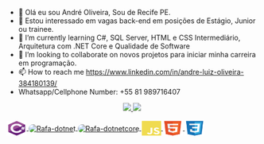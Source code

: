 - 👋 Olá eu sou André Oliveira, Sou de Recife PE.
- 👀 Estou interessado em vagas back-end em posições de Estágio, Junior ou trainee.
- 🌱 I’m currently learning C#, SQL Server, HTML e CSS Intermediário, Arquitetura com .NET Core e Qualidade de Software
- 💞️ I’m looking to collaborate on novos projetos para iniciar minha carreira em programação.
- 📫 How to reach me https://www.linkedin.com/in/andre-luiz-oliveira-384180139/
- Whatsapp/Cellphone Number:  +55 81 989716407

<div align="center">
  <a href="https://github.com/andrewoliver616">
  <img height="180em" src="https://github-readme-stats.vercel.app/api?username=andrewoliver616&show_icons=true&theme=dark&include_all_commits=true&count_private=true"/>
  <img height="180em" src="https://github-readme-stats.vercel.app/api/top-langs/?username=andrewoliver616&layout=compact&langs_count=7&theme=dark"/>
</div>
  
  <div style="display: inline_block"><br>
  	  <img align="center" alt="Rafa-Csharp" height="30" width="40" src="https://raw.githubusercontent.com/devicons/devicon/master/icons/csharp/csharp-original.svg">
    <img align="center" alt="Rafa-dotnet" height="30" style="border-radius:40px;" src="https://cdn.jsdelivr.net/gh/devicons/devicon/icons/dot-net/dot-net-plain-wordmark.svg">
    <img align="center" alt="Rafa-dotnetcore" height="30" style="border-radius:40px;" src="https://cdn.jsdelivr.net/gh/devicons/devicon/icons/dotnetcore/dotnetcore-original.svg">
    <img align="center" alt="Rafa-Js" height="30" width="40" src="https://raw.githubusercontent.com/devicons/devicon/master/icons/javascript/javascript-plain.svg">
  <img align="center" alt="Rafa-HTML" height="30" width="40" src="https://raw.githubusercontent.com/devicons/devicon/master/icons/html5/html5-original.svg">
  <img align="center" alt="Rafa-CSS" height="30" width="40" src="https://raw.githubusercontent.com/devicons/devicon/master/icons/css3/css3-original.svg">
</div>

